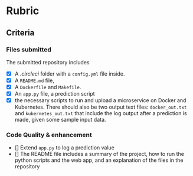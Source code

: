 # Rubric

## Criteria

### Files submitted

The submitted repository includes
- [x] A *.circleci* folder with a `config.yml` file inside. 
- [x] A `README.md` file, 
- [x] A `Dockerfile` and `Makefile`. 
- [x] An `app.py` file, a prediction script
- [x] the necessary scripts to run and upload a microservice on Docker and Kubernetes.
     There should also be two output text files: `docker_out.txt` and `kubernetes_out.txt` that include the log output after a prediction is made, given some sample input data.

### Code Quality & enhancement

- [] Extend `app.py` to log a prediction value
- [] The README file includes a summary of the project, how to run the python scripts and the web app, and an explanation of the files in the repository